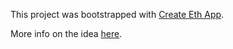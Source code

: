 This project was bootstrapped with [Create Eth App](https://github.com/paulrberg/create-eth-app).

More info on the idea [here](https://gist.github.com/anthonymartin/ba5f0755ee506c068a33c23593facbbc). 
